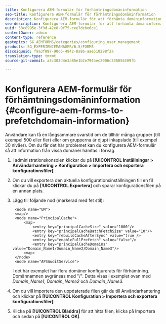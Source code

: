 ```yaml
---
title: Konfigurera AEM-formulär för förhämtningsdomäninformation
seo-title: Konfigurera AEM-formulär för förhämtningsdomäninformation
description: Konfigurera AEM-formulär för att förhämta domäninformation om du får en långsammare svarstid på grund av djupt inkapslade grupper eller om du är medlem i många grupper.
seo-description: Konfigurera AEM-formulär för att förhämta domäninformation om du får en långsammare svarstid på grund av djupt inkapslade grupper eller om du är medlem i många grupper.
uuid: 53c8995e-3f9d-42e8-9f75-cee7debe6ce1
contentOwner: admin
content-type: reference
geptopics: SG_AEMFORMS/categories/configuring_user_management
products: SG_EXPERIENCEMANAGER/6.5/FORMS
discoiquuid: f9a3f897-90c6-4942-8a86-aae510298f2a
translation-type: tm+mt
source-git-commit: a3c303d4e3a85e1b2e794bec2006c335056309fb

---
```



# Konfigurera AEM-formulär för förhämtningsdomäninformation {#configure-aem-forms-to-prefetchdomain-information}

Användare kan få en långsammare svarstid om de tillhör många grupper (till exempel 500 eller fler) eller om grupperna är djupt inkapslade (till exempel 30 nivåer). Om du får det här problemet kan du konfigurera AEM-formulär så att information från vissa domäner hämtas i förväg.

1. I administrationskonsolen klickar du på **[!UICONTROL Inställningar > Användarhantering > Konfiguration > Importera och exportera konfigurationsfiler]**.
1. Om du vill exportera den aktuella konfigurationsinställningen till en fil klickar du på **[!UICONTROL Exportera]** och sparar konfigurationsfilen på en annan plats.
1. Lägg till följande nod (markerad med fet stil):

   ```as3
    <node name="UM">
    <map/>
    <node name="PrincipalCache">
        <map>
            <entry key="principalCacheSize" value="1000"/>
            <entry key="principalCacheBatchFetchSize" value="10"/>
            <entry key="rebuildCacheAfterSync" value="true />
            <entry key="enableFullPrefetch" value="false"/>
            <entry key="principalCacheDomains" value="Domain_Name1/Domain_Name2/Domain_Name3"/>
        <map>
    </node>
    <node name="APSAuditService">
   ```

   I det här exemplet har flera domäner konfigurerats för förhämtning. Domännamnen avgränsas med &quot;/&quot;. Detta visas i exemplet ovan med *Domain_Name1*, *Domain_Name2* och *Domain_Name3*.

1. Om du vill importera den uppdaterade filen går du till Användarhantering och klickar på **[!UICONTROL Konfiguration > Importera och exportera konfigurationsfiler]**.
1. Klicka på **[!UICONTROL Bläddra]** för att hitta filen, klicka på Importera och sedan på **[!UICONTROL OK]**.

